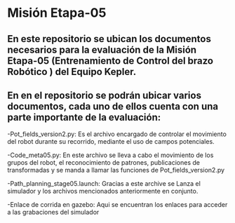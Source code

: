 # Misión Etapa-05

## En este repositorio se ubican los documentos necesarios para la evaluación de la Misión Etapa-05 (Entrenamiento de Control del brazo Robótico ) del Equipo Kepler.

## En en el repositorio se podrán ubicar varios documentos, cada uno de ellos cuenta con una parte importante de la evaluación:

-Pot_fields_version2.py: Es el archivo encargado de controlar el movimiento del robot durante su recorrido, mediante el uso de campos potenciales. 

-Code_meta05.py: En este archivo se lleva a cabo el movimiento de los grupos del robot, el reconocimiento de patrones, publicaciones de transformadas y se manda a llamar las funciones de Pot_fields_version2.py

-Path_planning_stage05.launch: Gracias a este archive se Lanza el simulador y los archivos mencionados anteriormente en conjunto. 

-Enlace de corrida en gazebo: Aqui se encuentran los enlaces para acceder a las grabaciones del simulador
